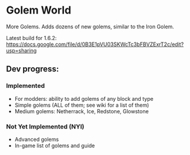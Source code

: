 # Golem World

More Golems. Adds dozens of new golems, similar to the Iron Golem.

Latest build for 1.6.2: https://docs.google.com/file/d/0B3E1pVU03SKWcTc3bFBVZExrT2c/edit?usp=sharing

## Dev progress:
### Implemented
 - For modders: ability to add golems of any block and type
 - Simple golems (ALL of them; see wiki for a list of them)
 - Medium golems: Netherrack, Ice, Redstone, Glowstone

### Not Yet Implemented (NYI)
 - Advanced golems
 - In-game list of golems and guide
